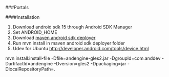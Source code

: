 ###Portals

####Installation
1. Download android sdk 15 through Android SDK Manager
2. Set ANDROID_HOME
3. Download [maven android sdk deployer](https://github.com/mosabua/maven-android-sdk-deployer/#readme)
4. Run mvn install in maven android sdk deployer folder
5. Udev for Ubuntu http://developer.android.com/tools/device.html


mvn install:install-file -Dfile=andengine-gles2.jar -DgroupId=com.anddev     -DartifactId=andengine -Dversion=gles2 -Dpackaging=jar -DlocalRepositoryPath=.
